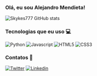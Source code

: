 ### Olá, eu sou Alejandro Mendieta!
![Skykes777 GitHub stats](https://github-readme-stats.vercel.app/api?username=Skykes777&show_icons=true&theme=cobalt)

### Tecnologias que eu uso 💻
![Python](https://img.shields.io/badge/python-3670A0?style=for-the-badge&logo=python&logoColor=ffdd54)
![Javascript](https://img.shields.io/badge/JavaScript-F7DF1E?style=for-the-badge&logo=javascript&logoColor=black)
![HTML5](https://img.shields.io/badge/html5-%23E34F26.svg?style=for-the-badge&logo=html5&logoColor=white)
![CSS3](https://img.shields.io/badge/css3-%231572B6.svg?style=for-the-badge&logo=css3&logoColor=white)

### Contatos 📲

[![Twitter](https://img.shields.io/badge/Twitter-1DA1F2?style=for-the-badge&logo=twitter&logoColor=white)](https://twitter.com/333quasebesta)
[![Linkedin](https://img.shields.io/badge/LinkedIn-0077B5?style=for-the-badge&logo=linkedin&logoColor=white)](https://www.linkedin.com/in/alejandro-mendieta-670319236)
